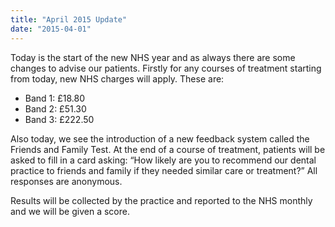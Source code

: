 ```yaml
---
title: "April 2015 Update"
date: "2015-04-01"
---
```


Today is the start of the new NHS year and as always there are some changes to advise our patients. Firstly for any courses of treatment starting from today, new NHS charges will apply. These are:

- Band 1: £18.80
- Band 2: £51.30
- Band 3: £222.50

Also today, we see the introduction of a new feedback system called the Friends and Family Test. At the end of a course of treatment, patients will be asked to fill in a card asking: “How likely are you to recommend our dental practice to friends and family if they needed similar care or treatment?” All responses are anonymous.

Results will be collected by the practice and reported to the NHS monthly and we will be given a score.
